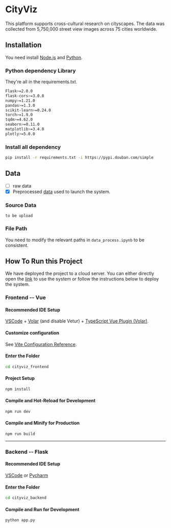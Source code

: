 # CityViz
This platform supports cross-cultural research on cityscapes. The data was collected from 5,750,000 street view images across 75 cities worldwide.

## Installation
You need install [Node.js](http://nodejs.cn/download/) and [Python](https://www.python.org/).

### Python dependency Library
They're all in the requirements.txt.
```sh
Flask>=2.0.0
flask-cors>=3.0.0
numpy>=1.21.0
pandas>=1.3.0
scikit-learn>=0.24.0
torch>=1.9.0
tqdm>=4.62.0
seaborn>=0.11.0
matplotlib>=3.4.0
plotly>=5.0.0
```

### Install all dependency
```sh
pip install -r requirements.txt -i https://pypi.douban.com/simple
```

## Data
- [ ] raw data
- [x] Preprocessed [data](cityviz_backend\data) used to launch the system.

### Source Data
```
to be upload
```

### File Path
<!-- You need to put `imdb_vis30k`, `imdb_Beagle` and `data2vis_imdb` in `/Frontend/src/assets/static/`. -->
You need to modify the relevant paths in `data_process.ipynb` to be consistent.


## How To Run this Project
We have deployed the project to a cloud server. You can either directly open the [link](http://47.120.10.244:5173/) to use the system or follow the instructions below to deploy the system.

### Frontend -- Vue
#### Recommended IDE Setup

[VSCode](https://code.visualstudio.com/) + [Volar](https://marketplace.visualstudio.com/items?itemName=johnsoncodehk.volar) (and disable Vetur) + [TypeScript Vue Plugin (Volar)](https://marketplace.visualstudio.com/items?itemName=johnsoncodehk.vscode-typescript-vue-plugin).

#### Customize configuration
See [Vite Configuration Reference](https://vitejs.dev/config/).

#### Enter the Folder
```sh
cd cityviz_frontend
```

#### Project Setup
```sh
npm install
```

#### Compile and Hot-Reload for Development
```sh
npm run dev
```

#### Compile and Minify for Production
```sh
npm run build
```
---

### Backend -- Flask
#### Recommended IDE Setup
[VSCode](https://code.visualstudio.com/) or [Pycharm](https://www.jetbrains.com/pycharm/download/#section=windows) 

#### Enter the Folder
```sh
cd cityviz_backend
```

#### Compile and Run for Development
```sh
python app.py
```
